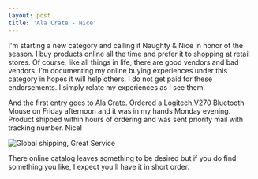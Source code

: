 ```yaml
---
layout: post
title: 'Ala Crate - Nice'
---
```

I'm starting a new category and calling it Naughty & Nice in honor of the season. I buy products online all the time and prefer it to shopping at retail stores. Of course, like all things in life, there are good vendors and bad vendors. I'm documenting my online buying experiences under this category in hopes it will help others. I do not get paid for these endorsements. I simply relate my experiences as I see them.  
  
And the first entry goes to [Ala Crate](http://http://alacrate.com). Ordered a Logitech V270 Bluetooth Mouse on Friday afternoon and it was in my hands Monday evening. Product shipped within hours of ordering and was sent priority mail with tracking number. Nice!  
  


![Global shipping, Great Service](http://www.alacrate.com/store/includes/templates/custom/images/logo.gif)

  
  
There online catalog leaves something to be desired but if you do find something you like, I expect you'll have it in short order.  
  

